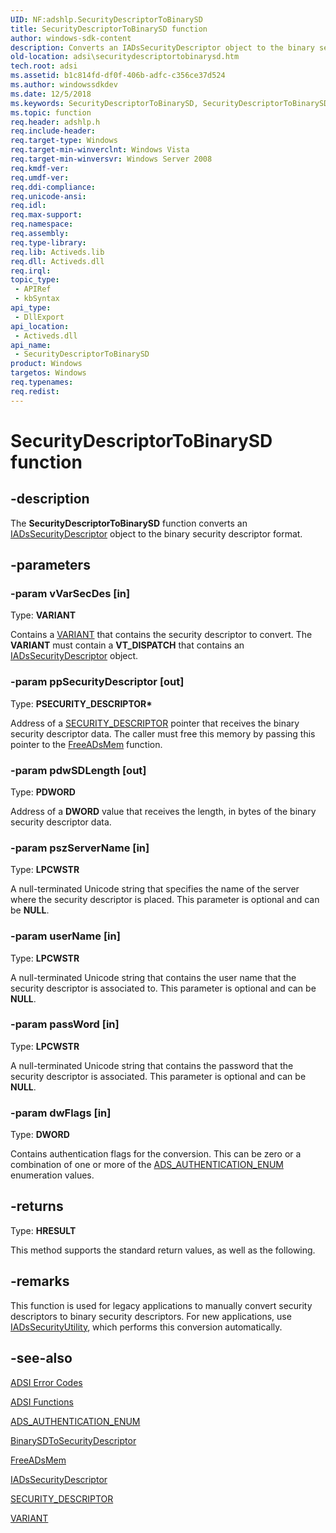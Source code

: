 ```yaml
---
UID: NF:adshlp.SecurityDescriptorToBinarySD
title: SecurityDescriptorToBinarySD function
author: windows-sdk-content
description: Converts an IADsSecurityDescriptor object to the binary security descriptor format.
old-location: adsi\securitydescriptortobinarysd.htm
tech.root: adsi
ms.assetid: b1c814fd-df0f-406b-adfc-c356ce37d524
ms.author: windowssdkdev
ms.date: 12/5/2018
ms.keywords: SecurityDescriptorToBinarySD, SecurityDescriptorToBinarySD function [ADSI], adshlp/SecurityDescriptorToBinarySD, adsi.securitydescriptortobinarysd
ms.topic: function
req.header: adshlp.h
req.include-header: 
req.target-type: Windows
req.target-min-winverclnt: Windows Vista
req.target-min-winversvr: Windows Server 2008
req.kmdf-ver: 
req.umdf-ver: 
req.ddi-compliance: 
req.unicode-ansi: 
req.idl: 
req.max-support: 
req.namespace: 
req.assembly: 
req.type-library: 
req.lib: Activeds.lib
req.dll: Activeds.dll
req.irql: 
topic_type:
 - APIRef
 - kbSyntax
api_type:
 - DllExport
api_location:
 - Activeds.dll
api_name:
 - SecurityDescriptorToBinarySD
product: Windows
targetos: Windows
req.typenames: 
req.redist: 
---
```


# SecurityDescriptorToBinarySD function


## -description


The <b>SecurityDescriptorToBinarySD</b> function converts an <a href="https://msdn.microsoft.com/c77547ab-e666-4d72-b8ef-4b2f3d61ad38">IADsSecurityDescriptor</a> object to the binary security descriptor format.


## -parameters




### -param vVarSecDes [in]

Type: <b>VARIANT</b>

Contains a <a href="e305240e-9e11-4006-98cc-26f4932d2118">VARIANT</a> that contains the security descriptor to convert. The <b>VARIANT</b> must contain a <b>VT_DISPATCH</b> that contains an <a href="https://msdn.microsoft.com/c77547ab-e666-4d72-b8ef-4b2f3d61ad38">IADsSecurityDescriptor</a> object.


### -param ppSecurityDescriptor [out]

Type: <b>PSECURITY_DESCRIPTOR*</b>

Address of a <a href="https://msdn.microsoft.com/653992aa-4e32-4187-b3ac-727e82bfe0b6">SECURITY_DESCRIPTOR</a> pointer that receives the binary security descriptor data. The caller must free this memory by passing this pointer to the <a href="https://msdn.microsoft.com/e43f050a-5b96-406e-87ed-88a39ea747da">FreeADsMem</a> function.


### -param pdwSDLength [out]

Type: <b>PDWORD</b>

Address of a <b>DWORD</b> value that receives the length, in bytes of the binary security descriptor data.


### -param pszServerName [in]

Type: <b>LPCWSTR</b>

A null-terminated Unicode string that specifies the name of the server where the security descriptor is placed. This parameter is optional and can be <b>NULL</b>.


### -param userName [in]

Type: <b>LPCWSTR</b>

A null-terminated Unicode string that contains the user name that the security descriptor is associated to. This parameter is optional and can be <b>NULL</b>.


### -param passWord [in]

Type: <b>LPCWSTR</b>

A null-terminated Unicode string that contains the password that the security descriptor is associated. This parameter is optional and can be <b>NULL</b>.


### -param dwFlags [in]

Type: <b>DWORD</b>

Contains authentication flags for the conversion. This can be zero or a combination of one or more of the <a href="https://msdn.microsoft.com/3a45e0c2-5392-456d-80c9-ebd17d056a85">ADS_AUTHENTICATION_ENUM</a> enumeration values.


## -returns



Type: <b>HRESULT</b>

This method supports the standard return values, as well as the following.




## -remarks



This function is used for legacy applications to manually convert security descriptors to binary security descriptors. For new applications, use <a href="https://msdn.microsoft.com/781eda1e-1f13-4bb4-ae8e-c9bf4c08e125">IADsSecurityUtility</a>, which performs this conversion automatically.




## -see-also




<a href="https://msdn.microsoft.com/573889e4-37af-4aca-afd7-ef06bcf8aa0d">ADSI Error Codes</a>



<a href="https://msdn.microsoft.com/4f0e90e2-afcc-4cf7-a731-9b38a83ca229">ADSI Functions</a>



<a href="https://msdn.microsoft.com/3a45e0c2-5392-456d-80c9-ebd17d056a85">ADS_AUTHENTICATION_ENUM</a>



<a href="https://msdn.microsoft.com/c93d00d2-7155-4bf4-8a65-2412022a2fba">BinarySDToSecurityDescriptor</a>



<a href="https://msdn.microsoft.com/e43f050a-5b96-406e-87ed-88a39ea747da">FreeADsMem</a>



<a href="https://msdn.microsoft.com/c77547ab-e666-4d72-b8ef-4b2f3d61ad38">IADsSecurityDescriptor</a>



<a href="https://msdn.microsoft.com/653992aa-4e32-4187-b3ac-727e82bfe0b6">SECURITY_DESCRIPTOR</a>



<a href="e305240e-9e11-4006-98cc-26f4932d2118">VARIANT</a>
 

 

